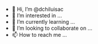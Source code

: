 - 👋 Hi, I’m @dchiluisac
- 👀 I’m interested in ...
- 🌱 I’m currently learning ...
- 💞️ I’m looking to collaborate on ...
- 📫 How to reach me ...

<!---
dchiluisac/dchiluisac is a ✨ special ✨ repository because its `README.md` (this file) appears on your GitHub profile.
You can click the Preview link to take a look at your changes.
--->
